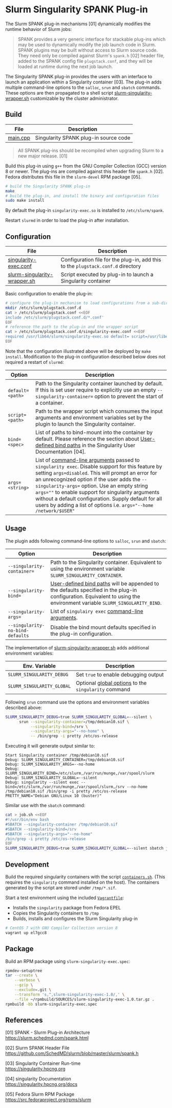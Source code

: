 # Slurm Singularity SPANK Plug-in

The Slurm SPANK plug-in mechanisms [01] dynamically modifies the runtime behavior
of Slurm jobs:

> SPANK provides a very generic interface for stackable plug-ins which may be
> used to dynamically modify the job launch code in Slurm. SPANK plugins may be
> built without access to Slurm source code. They need only be compiled against
> Slurm's `spank.h` [02] header file, added to the SPANK config file
> `plugstack.conf`, and they will be loaded at runtime during the next job
> launch.

The Singularity SPANK plug-in provides the users with an interface to launch an
application within a Singularity container [03]. The plug-in adds multiple
command-line options to the `salloc`, `srun` and `sbatch` commands. These
options are then propagated to a shell script
[slurm-singularity-wrapper.sh][98] customizable by the cluster administrator.

## Build

File                 | Description
---------------------|---------------------------------------------
[main.cpp](main.cpp) | Singularity SPANK plug-in source code

> All SPANK plug-ins should be recompiled when upgrading Slurm to a new major
> release. [01]

Build this plug-in using `g++` from the GNU Compiler Collection (GCC) version 8
or newer. The plug-ins are compiled against this header file `spank.h` [02].
Fedora distributes this file in the `slurm-devel` RPM package [05]. 

```sh
# build the Singularity SPANK plug-in
make
# build the plug-in, and install the binary and configuration files
sudo make install
```

By default the plug-in `singularity-exec.so` is installed to `/etc/slurm/spank`.

Restart `slurmd` in order to load the plug-in after installation.

## Configuration

File                               | Description
-----------------------------------|---------------------------------------------
[singularity-exec.conf][99]        | Configuration file for the plug-in, add this to the `plugstack.conf.d` directory
[slurm-singularity-wrapper.sh][98] | Script executed by plug-in to launch a Singularity container

Basic configuration to enable the plug-in:

```bash
# configure the plug-in mechanism to load configurations from a sub-directory
mkdir /etc/slurm/plugstack.conf.d
cat > /etc/slurm/plugstack.conf <<EOF
include /etc/slurm/plugstack.conf.d/*.conf'
EOF
# reference the path to the plug-in and the wrapper script 
cat > /etc/slurm/plugstack.conf.d/singularity-exec.conf <<EOF
required /usr/lib64/slurm/singularity-exec.so default= script=/usr/libexec/slurm-singularity-wrapper.sh bind= args=disabled
EOF
```

Note that the configuration illustrated above will be deployed by `make
install`. Modification to the plug-in configuration described below does not
required a restart of `slurmd`:

Option                 | Description
-----------------------|------------------------------------------------
`default=<path>`       | Path to the Singularity container launched by default. If this is set user require to explicitly use an empty `--singularity-container=` option to prevent the start of a container.
`script=<path>`        | Path to the wrapper script which consumes the input arguments and environment variables set by the plugin to launch the Singularity container. 
`bind=<spec>`          | List of paths to bind-mount into the container by default. Please reference the section about [User-defined bind paths][95] in the Singularity User Documentation [04].
`args=<string>`        | List of [command-line arguments][94] passed to `singularity exec`. Disable support for this feature by setting `args=disabled`. This will prompt an error for an unrecognized option if the user adds the `--singularity-args=` option. Use an empty string `args=""` to enable support for singularity arguments without a default configuration. Supply default for all users by adding a list of options i.e. `args="--home /network/$USER"`

## Usage

The plugin adds following command-line options to `salloc`, `srun` and `sbatch`:

Option                           | Description
---------------------------------|--------------------------------------
`--singularity-container=`       | Path to the Singularity container. Equivalent to using the environment variable `SLURM_SINGULARITY_CONTAINER`.
`--singularity-bind=`            | [User-defined bind paths][95] will be appended to the defaults specified in the plug-in configuration. Equivalent to using the environment variable `SLURM_SINGULARITY_BIND`.
`--singularity-args=`            | List of `singulairy exec` [command-line arguments][94].
`--singularity-no-bind-defaults` | Disable the bind mount defaults specified in the plug-in configuration.

The implementation of [slurm-singularity-wrapper.sh][98] adds additional environment variables:

Env. Variable                | Description
-----------------------------|-------------------------------------
`SLURM_SINGULARITY_DEBUG`    | Set `true` to enable debugging output
`SLURM_SINGULARITY_GLOBAL`   | Optional [global options][93] to the `singularity` command

Following `srun` command use the options and environment variables described above:

```bash
SLURM_SINGULARITY_DEBUG=true SLURM_SINGULARITY_GLOBAL=--silent \
      srun --singularity-container=/tmp/debian10.sif \
           --singularity-bind=/srv \
           --singularity-args="--no-home" \
           -- /bin/grep -i pretty /etc/os-release
```

Executing it will generate output similar to:

```
Start Singularity container /tmp/debian10.sif
Debug: SLURM_SINGULARITY_CONTAINER=/tmp/debian10.sif
Debug: SLURM_SINGULARITY_ARGS=--no-home
Debug: SLURM_SINGULARITY_BIND=/etc/slurm,/var/run/munge,/var/spool/slurm
Debug: SLURM_SINGULARITY_GLOBAL=--silent
Debug: singularity --silent exec --bind=/etc/slurm,/var/run/munge,/var/spool/slurm,/srv --no-home /tmp/debian10.sif /bin/grep -i pretty /etc/os-release
PRETTY_NAME="Debian GNU/Linux 10 (buster)"
```

Similar use with the `sbatch` command:

```bash
cat > job.sh <<EOF
#!/usr/bin/env bash
#SBATCH --singularity-container /tmp/debian10.sif
#SBATCH --singularity-bind=/srv
#SBATCH --singularity-args="--no-home"
/bin/grep -i pretty /etc/os-release
EOF
SLURM_SINGULARITY_DEBUG=true SLURM_SINGULARITY_GLOBAL=--silent sbatch job.sh 
```

## Development

Build the required singularity containers with the script [`containers.sh`][97].
(This requires the `singularity` command installed on the host). The containers
generated by the script are stored under `/tmp/*.sif`.

Start a test environment using the included [`Vagrantfile`][96]:

* Installs the `singularity` package from Fedora EPEL
* Copies the Singularity containers to `/tmp`
* Builds, installs and configures the Slurm Singularity plug-in

```bash
# CentOS 7 with GNU Compiler Collection version 8
vagrant up el7gcc8
```

## Package

Build an RPM package using `slurm-singularity-exec.spec`:

```bash
rpmdev-setuptree
tar --create \
    --verbose \
    --gzip \
    --exclude=.git \
    --transform 's,^,slurm-singularity-exec-1.0/,' \
    --file ~/rpmbuild/SOURCES/slurm-singularity-exec-1.0.tar.gz .
rpmbuild -bb slurm-singularity-exec.spec
```


## References

[01] SPANK - Slurm Plug-in Architecture  
<https://slurm.schedmd.com/spank.html>

[02] Slurm SPANK Header File  
<https://github.com/SchedMD/slurm/blob/master/slurm/spank.h>

[03] Singularity Container Run-time  
<https://singularity.hpcng.org>

[04] singularity Documentation  
<https://singularity.hpcng.org/docs>

[05] Fedora Slurm RPM Package  
<https://src.fedoraproject.org/rpms/slurm>

[99]: singularity-exec.conf
[98]: slurm-singularity-wrapper.sh
[97]: containers.sh
[96]: Vagrantfile
[95]: https://singularity.hpcng.org/user-docs/master/bind_paths_and_mounts.html#user-defined-bind-paths
[94]: https://singularity.hpcng.org/user-docs/master/cli/singularity_exec.html
[93]: https://singularity.hpcng.org/user-docs/master/cli/singularity.html#options
